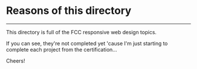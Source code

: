 # Reasons of this directory
---
This directory is full of the FCC responsive web design topics.

If you can see, they're not completed yet 'cause I'm just starting to complete each project from the 
certification...

Cheers!